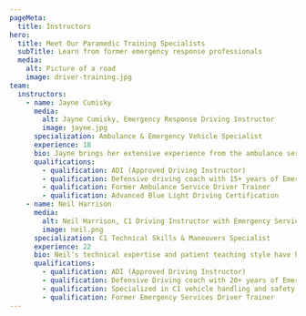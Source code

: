 ```yaml
---
pageMeta:
  title: Instructors
hero:
  title: Meet Our Paramedic Training Specialists
  subTitle: Learn from former emergency response professionals
  media:
    alt: Picture of a road
    image: driver-training.jpg
team:
  instructors:
    - name: Jayne Cumisky
      media:
        alt: Jayne Cumisky, Emergency Response Driving Instructor
        image: jayne.jpg
      specialization: Ambulance & Emergency Vehicle Specialist
      experience: 18
      bio: Jayne brings her extensive experience from the ambulance service to help paramedic trainees master the specific skills needed for emergency medical transport. Her calm, methodical approach helps even nervous students gain confidence with larger vehicles.
      qualifications:
        - qualification: ADI (Approved Driving Instructor)
        - qualification: Defensive driving coach with 15+ years of Emergency Response Driving experience
        - qualification: Former Ambulance Service Driver Trainer
        - qualification: Advanced Blue Light Driving Certification
    - name: Neil Harrison
      media:
        alt: Neil Harrison, C1 Driving Instructor with Emergency Services Background
        image: neil.png
      specialization: C1 Technical Skills & Maneuvers Specialist
      experience: 22
      bio: Neil's technical expertise and patient teaching style have helped hundreds of paramedic trainees successfully obtain their C1 license. He specializes in helping students master the challenging technical aspects of handling larger emergency vehicles.
      qualifications:
        - qualification: ADI (Approved Driving Instructor)
        - qualification: Defensive Driving coach with 20+ years of Emergency Response Driving experience
        - qualification: Specialized in C1 vehicle handling and safety
        - qualification: Former Emergency Services Driver Trainer
---
```

